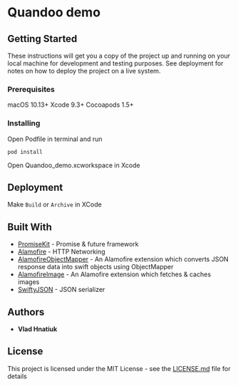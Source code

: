 # Quandoo demo


## Getting Started

These instructions will get you a copy of the project up and running on your local machine for development and testing purposes. See deployment for notes on how to deploy the project on a live system.

### Prerequisites

macOS 10.13+
Xcode 9.3+
Cocoapods 1.5+

### Installing

Open Podfile in terminal and run

```
pod install
```

Open Quandoo_demo.xcworkspace in Xcode 

## Deployment

Make `Build` or `Archive` in XCode

## Built With

* [PromiseKit](https://github.com/mxcl/PromiseKit) - Promise & future framework
* [Alamofire](https://github.com/Alamofire/Alamofire) - HTTP Networking
* [AlamofireObjectMapper]() - An Alamofire extension which converts JSON response data into swift objects using ObjectMapper
* [AlamofireImage]() - An Alamofire extension which fetches & caches images
* [SwiftyJSON](https://github.com/SwiftyJSON/SwiftyJSON) - JSON serializer

## Authors

* **Vlad Hnatiuk** 

## License

This project is licensed under the MIT License - see the [LICENSE.md](LICENSE.md) file for details
